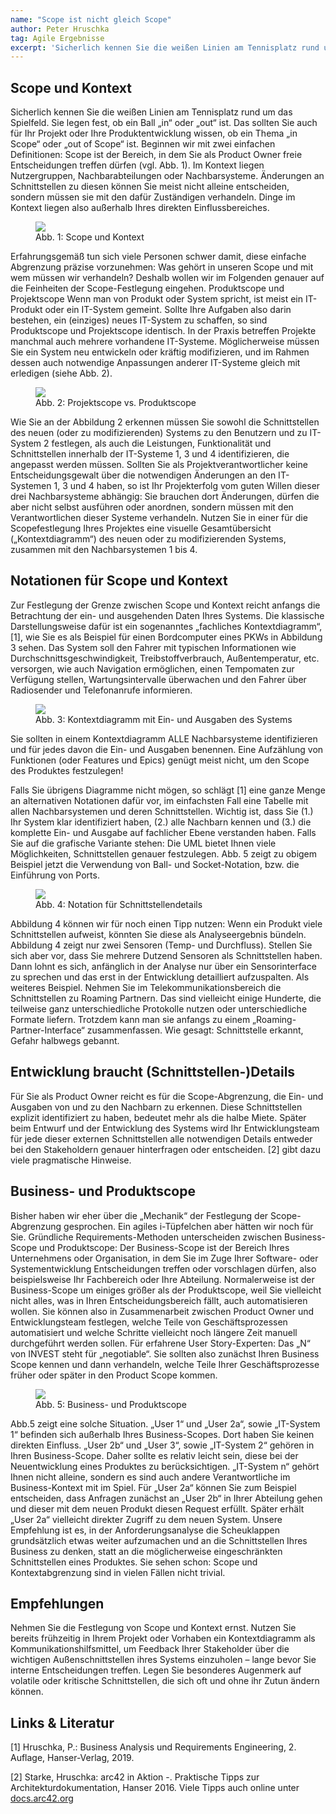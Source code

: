 ```yaml
---
name: "Scope ist nicht gleich Scope"
author: Peter Hruschka
tag: Agile Ergebnisse
excerpt: 'Sicherlich kennen Sie die weißen Linien am Tennisplatz rund um das Spielfeld. Sie legen fest, ob ein Ball „in“ oder „out“ ist. Das sollten Sie auch für Ihr Projekt oder Ihre Produktentwicklung wissen, ob ein Thema „in Scope“ oder „out of Scope“ ist. Beginnen wir mit zwei einfachen Definitionen: Scope ist der Bereich, in dem Sie als Product Owner freie Entscheidungen treffen dürfen. Im Kontext liegen Nutzergruppen, Nachbarabteilungen oder Nachbarsysteme. Änderungen an Schnittstellen zu diesen können Sie meist nicht alleine entscheiden, sondern müssen sie mit den dafür Zuständigen verhandeln. Dinge im Kontext liegen also außerhalb Ihres direkten Einflussbereiches.'
---
```

## Scope und Kontext

Sicherlich kennen Sie die weißen Linien am Tennisplatz rund um das Spielfeld. Sie legen fest, ob ein Ball „in“ oder „out“ ist. Das sollten Sie auch für Ihr Projekt oder Ihre Produktentwicklung wissen, ob ein Thema „in Scope“ oder „out of Scope“ ist. Beginnen wir mit zwei einfachen Definitionen: Scope ist der Bereich, in dem Sie als Product Owner freie Entscheidungen treffen dürfen (vgl. Abb. 1). Im Kontext liegen Nutzergruppen, Nachbarabteilungen oder Nachbarsysteme. Änderungen an Schnittstellen zu diesen können Sie meist nicht alleine entscheiden, sondern müssen sie mit den dafür Zuständigen verhandeln. Dinge im Kontext liegen also außerhalb Ihres direkten Einflussbereiches.

<figure>
  <img class="max800" src="{{site.url}}/images/blog/Abb.-3-1.png"/>
  <figcaption>Abb. 1: Scope und Kontext</figcaption>
</figure>

Erfahrungsgemäß tun sich viele Personen schwer damit, diese einfache Abgrenzung präzise vorzunehmen: Was gehört in unseren Scope und mit wem müssen wir verhandeln? Deshalb wollen wir im Folgenden genauer auf die Feinheiten der Scope-Festlegung eingehen.
Produktscope und Projektscope
Wenn man von Produkt oder System spricht, ist meist ein IT-Produkt oder ein IT-System gemeint. Sollte Ihre Aufgaben also darin bestehen, ein (einziges) neues IT-System zu schaffen, so sind Produktscope und Projektscope identisch. In der Praxis betreffen Projekte manchmal auch mehrere vorhandene IT-Systeme. Möglicherweise müssen Sie ein System neu entwickeln oder kräftig modifizieren, und im Rahmen dessen auch notwendige Anpassungen anderer IT-Systeme gleich mit erledigen (siehe Abb. 2).

<figure>
  <img class="max800" src="{{site.url}}/images/blog/Abb.-3-2.png"/>
  <figcaption>Abb. 2: Projektscope vs. Produktscope</figcaption>
</figure>

Wie Sie an der Abbildung 2 erkennen müssen Sie sowohl die Schnittstellen des neuen (oder zu modifizierenden) Systems zu den Benutzern und zu IT-System 2 festlegen, als auch die Leistungen, Funktionalität und Schnittstellen innerhalb der IT-Systeme 1, 3 und 4 identifizieren, die angepasst werden müssen. Sollten Sie als Projektverantwortlicher keine Entscheidungsgewalt über die notwendigen Änderungen an den IT-Systemen 1, 3 und 4 haben, so ist Ihr Projekterfolg vom guten Willen dieser drei Nachbarsysteme abhängig: Sie brauchen dort Änderungen, dürfen die aber nicht selbst ausführen oder anordnen, sondern müssen mit den Verantwortlichen dieser Systeme verhandeln.
Nutzen Sie in einer für die Scopefestlegung Ihres Projektes eine visuelle Gesamtübersicht („Kontextdiagramm“) des neuen oder zu modifizierenden Systems, zusammen mit den Nachbarsystemen 1 bis 4.

## Notationen für Scope und Kontext

Zur Festlegung der Grenze zwischen Scope und Kontext reicht anfangs die Betrachtung der ein- und ausgehenden Daten Ihres Systems. Die klassische Darstellungsweise dafür ist ein sogenanntes „fachliches Kontextdiagramm“, [1], wie Sie es als Beispiel für einen Bordcomputer eines PKWs in Abbildung 3 sehen. Das System soll den Fahrer mit typischen Informationen wie Durchschnittsgeschwindigkeit, Treibstoffverbrauch, Außentemperatur, etc. versorgen, wie auch Navigation ermöglichen, einen Tempomaten zur Verfügung stellen, Wartungsintervalle überwachen und den Fahrer über Radiosender und Telefonanrufe informieren.

<figure>
  <img class="max800" src="{{site.url}}/images/blog/Abb.-3-3.png"/>
  <figcaption>Abb. 3: Kontextdiagramm mit Ein- und Ausgaben des Systems</figcaption>
</figure>

Sie sollten in einem Kontextdiagramm ALLE Nachbarsysteme identifizieren und für jedes davon die Ein- und Ausgaben benennen. Eine Aufzählung von Funktionen (oder Features und Epics) genügt meist nicht, um den Scope des Produktes festzulegen!

Falls Sie übrigens Diagramme nicht mögen, so schlägt [1] eine ganze Menge an alternativen Notationen dafür vor, im einfachsten Fall eine Tabelle mit allen Nachbarsystemen und deren Schnittstellen. Wichtig ist, dass Sie (1.) Ihr System klar identifiziert haben, (2.) alle Nachbarn kennen und (3.) die komplette Ein- und Ausgabe auf fachlicher Ebene verstanden haben.
Falls Sie auf die grafische Variante stehen: Die UML bietet Ihnen viele Möglichkeiten, Schnittstellen genauer festzulegen. Abb. 5 zeigt zu obigem Beispiel jetzt die Verwendung von Ball- und Socket-Notation, bzw. die Einführung von Ports.

<figure>
  <img class="max600" src="{{site.url}}/images/blog/Abb.-3-4.png"/>
  <figcaption>Abb. 4: Notation für Schnittstellendetails</figcaption>
</figure>

Abbildung 4 können wir für noch einen Tipp nutzen: Wenn ein Produkt viele Schnittstellen aufweist, könnten Sie diese als Analyseergebnis bündeln. Abbildung 4 zeigt nur zwei Sensoren (Temp- und Durchfluss). Stellen Sie sich aber vor, dass Sie mehrere Dutzend Sensoren als Schnittstellen haben. Dann lohnt es sich, anfänglich in der Analyse nur über ein Sensorinterface zu sprechen und das erst in der Entwicklung detailliert aufzuspalten. Als weiteres Beispiel. Nehmen Sie im Telekommunikationsbereich die Schnittstellen zu Roaming Partnern. Das sind vielleicht einige Hunderte, die teilweise ganz unterschiedliche Protokolle nutzen oder unterschiedliche Formate liefern. Trotzdem kann man sie anfangs zu einem „Roaming-Partner-Interface“ zusammenfassen. Wie gesagt: Schnittstelle erkannt, Gefahr halbwegs gebannt.

## Entwicklung braucht (Schnittstellen-)Details

Für Sie als Product Owner reicht es für die Scope-Abgrenzung, die Ein- und Ausgaben von und zu den Nachbarn zu erkennen. Diese Schnittstellen explizit identifiziert zu haben, bedeutet mehr als die halbe Miete. Später beim Entwurf und der Entwicklung des Systems wird Ihr Entwicklungsteam für jede dieser externen Schnittstellen alle notwendigen Details entweder bei den Stakeholdern genauer hinterfragen oder entscheiden. [2] gibt dazu viele pragmatische Hinweise.

## Business- und Produktscope

Bisher haben wir eher über die „Mechanik“ der Festlegung der Scope-Abgrenzung gesprochen. Ein agiles i-Tüpfelchen aber hätten wir noch für Sie.
Gründliche Requirements-Methoden unterscheiden zwischen Business-Scope und Produktscope: Der Business-Scope ist der Bereich Ihres Unternehmens oder Organisation, in dem Sie im Zuge Ihrer Software- oder Systementwicklung Entscheidungen treffen oder vorschlagen dürfen, also beispielsweise Ihr Fachbereich oder Ihre Abteilung. Normalerweise ist der Business-Scope um einiges größer als der Produktscope, weil Sie vielleicht nicht alles, was in Ihren Entscheidungsbereich fällt, auch automatisieren wollen. Sie können also in Zusammenarbeit zwischen Product Owner und Entwicklungsteam festlegen, welche Teile von Geschäftsprozessen automatisiert und welche Schritte vielleicht noch längere Zeit manuell durchgeführt werden sollen. Für erfahrene User Story-Experten: Das „N“ von INVEST steht für „negotiable“. Sie sollten also zunächst Ihren Business Scope kennen und dann verhandeln, welche Teile Ihrer Geschäftsprozesse früher oder später in den Product Scope kommen.

<figure>
  <img class="max800" src="{{site.url}}/images/blog/Abb.-3-5.png"/>
  <figcaption>Abb. 5: Business- und Produktscope</figcaption>
</figure>

Abb.5 zeigt eine solche Situation. „User 1“ und „User 2a“, sowie „IT-System 1“ befinden sich außerhalb Ihres Business-Scopes. Dort haben Sie keinen direkten Einfluss. „User 2b“ und „User 3“, sowie „IT-System 2“ gehören in Ihren Business-Scope. Daher sollte es relativ leicht sein, diese bei der Neuentwicklung eines Produktes zu berücksichtigen. „IT-System n“ gehört Ihnen nicht alleine, sondern es sind auch andere Verantwortliche im Business-Kontext mit im Spiel.
Für „User 2a“ können Sie zum Beispiel entscheiden, dass Anfragen zunächst an „User 2b“ in Ihrer Abteilung gehen und dieser mit dem neuen Produkt diesen Request erfüllt. Später erhält „User 2a“ vielleicht direkter Zugriff zu dem neuen System.
Unsere Empfehlung ist es, in der Anforderungsanalyse die Scheuklappen grundsätzlich etwas weiter aufzumachen und an die Schnittstellen Ihres Business zu denken, statt an die möglicherweise eingeschränkten Schnittstellen eines Produktes.
Sie sehen schon: Scope und Kontextabgrenzung sind in vielen Fällen nicht trivial.

## Empfehlungen

Nehmen Sie die Festlegung von Scope und Kontext ernst. Nutzen Sie bereits frühzeitig in Ihrem Projekt oder Vorhaben ein Kontextdiagramm als Kommunikationshilfsmittel, um Feedback Ihrer Stakeholder über die wichtigen Außenschnittstellen ihres Systems einzuholen – lange bevor Sie interne Entscheidungen treffen. Legen Sie besonderes Augenmerk auf volatile oder kritische Schnittstellen, die sich oft und ohne ihr Zutun ändern können.

## Links & Literatur

[1] Hruschka, P.: Business Analysis und Requirements Engineering, 2. Auflage, Hanser-Verlag, 2019.

[2] Starke, Hruschka: arc42 in Aktion -. Praktische Tipps zur Architekturdokumentation, Hanser 2016. Viele Tipps auch online unter [docs.arc42.org](https://docs.arc42.org/home/)


